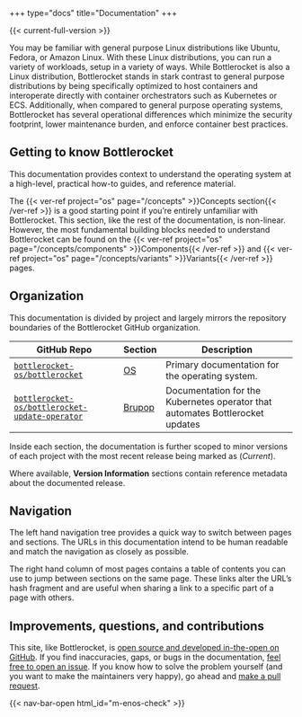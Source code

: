 +++
type="docs"
title="Documentation"
+++

{{< current-full-version >}}

You may be familiar with general purpose Linux distributions like Ubuntu, Fedora, or Amazon Linux.
With these Linux distributions, you can run a variety of workloads, setup in a variety of ways.
While Bottlerocket is also a Linux distribution, Bottlerocket stands in stark contrast to general purpose distributions by being specifically optimized to host containers and interoperate directly with container orchestrators such as Kubernetes or ECS.
Additionally, when compared to general purpose operating systems, Bottlerocket has several operational differences which minimize the security footprint, lower maintenance burden, and enforce container best practices.

## Getting to know Bottlerocket

This documentation provides context to understand the operating system at a high-level, practical how-to guides, and reference material.

The {{< ver-ref project="os" page="/concepts" >}}Concepts section{{< /ver-ref >}} is a good starting point if you’re entirely unfamiliar with Bottlerocket. 
This section, like the rest of the documentation, is non-linear.
However, the most fundamental building blocks needed to understand Bottlerocket can be found on the {{< ver-ref project="os" page="/concepts/components" >}}Components{{< /ver-ref >}} and {{< ver-ref project="os" page="/concepts/variants" >}}Variants{{< /ver-ref >}} pages.

## Organization

This documentation is divided by project and largely mirrors the repository boundaries of the Bottlerocket GitHub organization.

| GitHub Repo | Section | Description |
|-------------|---------------|-------------|
| [`bottlerocket-os/bottlerocket`](https://github.com/bottlerocket-os/bottlerocket) | [OS](./os/)  | Primary documentation for the operating system. |
| [`bottlerocket-os/bottlerocket-update-operator`](https://github.com/bottlerocket-os/bottlerocket-update-operator) | [Brupop](./os/)  | Documentation for the Kubernetes operator that automates Bottlerocket updates  |

Inside each section, the documentation is further scoped to minor versions of each project with the most recent release being marked as (*Current*).

Where available, **Version Information** sections contain reference metadata about the documented release.

## Navigation

The left hand navigation tree provides a quick way to switch between pages and sections.
The URLs in this documentation intend to be human readable and match the navigation as closely as possible.

The right hand column of most pages contains a table of contents you can use to jump between sections on the same page.
These links alter the URL’s hash fragment and are useful when sharing a link to a specific part of a page with others.

## Improvements, questions, and contributions

This site, like Bottlerocket, is [open source and developed in-the-open on GitHub](https://github.com/bottlerocket-os/project-website).
If you find inaccuracies, gaps, or bugs in the documentation, [feel free to open an issue](https://github.com/bottlerocket-os/project-website/issues).
If you know how to solve the problem yourself (and you want to make the maintainers very happy), go ahead and [make a pull request](https://github.com/bottlerocket-os/project-website/pulls).

{{< nav-bar-open html_id="m-enos-check" >}}
